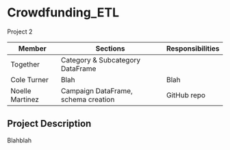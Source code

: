 # Crowdfunding_ETL
Project 2

| Member  | Sections | Responsibilities |
| ------------- | ------------- | ------------- |
| Together  | Category & Subcategory DataFrame  | |
| Cole Turner  | Blah  | Blah |
| Noelle Martinez  | Campaign DataFrame, schema creation  | GitHub repo|


## Project Description
Blahblah
